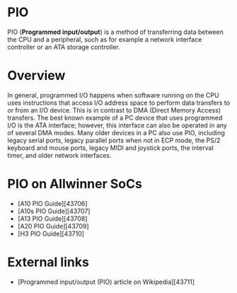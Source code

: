 # PIO
PIO (**Programmed input/output**) is a method of transferring data between the CPU and a peripheral, such as for example a network interface controller or an ATA storage controller. 
# Overview
In general, programmed I/O happens when software running on the CPU uses instructions that access I/O address space to perform data transfers to or from an I/O device. This is in contrast to DMA (Direct Memory Access) transfers. 
The best known example of a PC device that uses programmed I/O is the ATA interface; however, this interface can also be operated in any of several DMA modes. Many older devices in a PC also use PIO, including legacy serial ports, legacy parallel ports when not in ECP mode, the PS/2 keyboard and mouse ports, legacy MIDI and joystick ports, the interval timer, and older network interfaces. 
# PIO on Allwinner SoCs
  * [A10 PIO Guide][43706]
  * [A10s PIO Guide][43707]
  * [A13 PIO Guide][43708]
  * [A20 PIO Guide][43709]
  * [H3 PIO Guide][43710]

# External links
  * [Programmed input/output (PIO) article on Wikipedia][43711]

